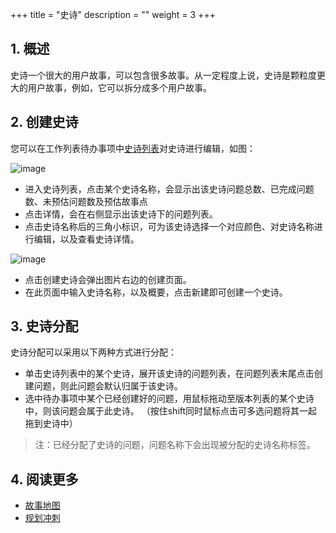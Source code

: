+++
title = "史诗"
description = ""
weight = 3
+++

## 1. 概述

史诗一个很大的用户故事，可以包含很多故事。从一定程度上说，史诗是颗粒度更大的用户故事，例如，它可以拆分成多个用户故事。

## 2. 创建史诗

您可以在工作列表待办事项中[史诗列表](../worklists)对史诗进行编辑，如图：  

![image](/docs/user-guide/cooperation/work-lists/image/work-list-15.png)

* 进入史诗列表，点击某个史诗名称，会显示出该史诗问题总数、已完成问题数、未预估问题数及预估故事点
* 点击详情，会在右侧显示出该史诗下的问题列表。
* 点击史诗名称后的三角小标识，可为该史诗选择一个对应颜色、对史诗名称进行编辑，以及查看史诗详情。

![image](/docs/user-guide/cooperation/work-lists/image/work-list-16.png)

* 点击创建史诗会弹出图片右边的创建页面。
* 在此页面中输入史诗名称，以及概要，点击新建即可创建一个史诗。

## 3. 史诗分配

史诗分配可以采用以下两种方式进行分配：

* 单击史诗列表中的某个史诗，展开该史诗的问题列表，在问题列表末尾点击创建问题，则此问题会默认归属于该史诗。
* 选中待办事项中某个已经创建好的问题，用鼠标拖动至版本列表的某个史诗中，则该问题会属于此史诗。 （按住shift同时鼠标点击可多选问题将其一起拖到史诗中）

<blockquote class="note">注：已经分配了史诗的问题，问题名称下会出现被分配的史诗名称标签。</blockquote>

## 4. 阅读更多

- [故事地图](../user-story)
- [规划冲刺](../plan-sprint)
